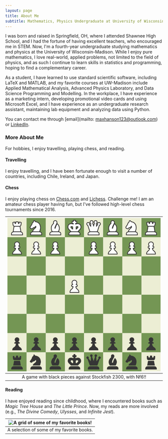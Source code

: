 ```yaml
---
layout: page
title: About Me
subtitle: Mathematics, Physics Undergraduate at University of Wisconsin-Madison
---
```


I was born and raised in Springfield, OH, where I attended Shawnee High School, and I had the fortune of having excellent teachers, who encouraged me in STEM. Now, I'm a fourth-year undergraduate studying mathematics and physics at the University of Wisconsin-Madison. While I enjoy pure mathematics, I love real-world, applied problems, not limited to the field of physics, and as such I continue to learn skills in statistics and programming, hoping to find a complementary career. 

As a student, I have learned to use standard scientific software, including LaTeX and MATLAB, and my favorite courses at UW-Madison include Applied Mathematical Analysis, Advanced Physics Laboratory, and Data Science Programming and Modelling. In the workplace, I have experience as a marketing intern, developing promotional video cards and using Microsoft Excel, and I have experience as an undergraduate research assistant, maintaining lab equipment and analyzing data using Python. 

You can contact me through [email](mailto: maxhanson123@outlook.com) or [LinkedIn](https://www.linkedin.com/in/maxwell-hanson/).

### More About Me

For hobbies, I enjoy travelling, playing chess, and reading.

#### Travelling

I enjoy travelling, and I have been fortunate enough to visit a number of countries, including Chile, Ireland, and Japan.

#### Chess

I enjoy playing chess on [Chess.com](https://www.chess.com/member/ienjoysomechess) and [Lichess](https://lichess.org/@/iEnjoySomeChess). Challenge me! I am an amateur chess player having fun, but I've followed high-level chess tournaments since 2016. 

| ![My Nf6! Chess Game against Stockfish 2300!](/assets/img/Nf6!.gif) |
| :-----------------------------------------------------------------: |
| A game with black pieces against Stockfish 2300, with Nf6!!         |

#### Reading

I have enjoyed reading since childhood, where I encountered books such as _Magic Tree House_ and _The Little Prince_. Now, my reads are more involved (e.g., _The Divine Comedy_, _Ulysses_, and _Infinite Jest_).

| ![A grid of some of my favorite books!](/assets/img/book-grid.png) |
| :----------------------------------------------------------------: |
| A selection of some of my favorite books.                          |
